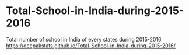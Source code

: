 # Total-School-in-India-during-2015-2016
Total number of school in India of every states during 2015-2016
https://deepakstats.github.io/Total-School-in-India-during-2015-2016/
